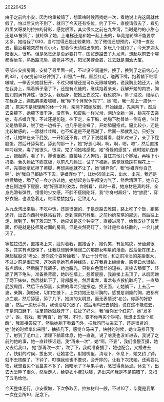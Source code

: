 20220425

由于之前约小安，因为约重被鸽了，想着啥时候再找她一次，看她说上完这周就休假了，怕以后又约不到了，就问了今天还有空位，约了下午，直接请假去了，看见群里文哥发的拉拉的背影，感觉很顶，其实很久之前在九龙湾，当时是约的小甜心还是kk被鸽了，就轮牌了她，上电梯还是和她一起上去的，毕竟是轮牌不能要求太多，她给我了030，当时觉得还是比较嫩的，加了微信还想预约，可惜一直没去，最近看她突然有点小火，想着今天请假出来的，多玩几个就约了，今天罗湖太阳很大，很热，但是感觉还是没必要打车，国贸走路去了九龙湾，想起以前去个哪都得坐车，熟悉路况后，感觉并不远，阳光芙蓉金碧，过去就是潮汕大厦。

等部长安排房间，安排了最里面一间，不过没空调遥控，换了，换到了之前约心心的831，小安提前10分钟到了，和照片一样，圆脸红毛，碰两下嘴，抱着躺下继续啵啵，一伸舌头她就扭开，不过只啵啵还是可以无限啵啵的，说我胸比她还大，骑在我身上，隔着裤子磨了下，还是有点骚的，继续抱着亲亲，我解开她的内衣，胸圆润饱满有弹性，很少女，我起身，把她上衣脱完，我也脱掉，裤子没脱，继续趴在我身上，胸贴胸抱着啵啵，我“你下个月就休假了”，她“嗯，我一般上一周休一周”，原来不是我理解的休一个月，亲两下把她放倒，开始操盘，先亲两下，然后去亲腋下，她腋下很干净，没有毛，和皮肤一样光滑，两边全舔一遍，舔完在去亲她，有点嫌弃我，不过还是能碰，往下走，亲下胸，她胸下肋骨处一侧有疤，估计又是肋骨鼻，脱了她一边裤子，也几乎是全裸了，开始舔逼招式，逼比较小，还是比较敏感的，一舔就哇哇叫，也不知道是不是高潮了，后面一舔就乱动，只好放过，让她趴在亲下屁股，一开始还不肯，哄了下说就看看，就趴过来了，亲了下屁股蛋，然后开舔菊花，舔到的那一下，她“好恶心啊，啊，啊，嗯，嗯”，然后直接呻吟起来，毒了她很久，很深，完了问她啥感觉，她“奇怪的感觉”，此时她趴在床上，翘起脚，看了下，脚也很嫩，直接嗦了大拇指，含住其他几个脚趾，再嗦下小拇指，舌头舔舐下脚底板，以前凡凡舔过，试了下被舔，感觉就像踩在棉花上一样，完事她拿纸擦了擦脚，再想亲她就不让了，她“嫌弃你”，我“你嫌弃你自己啊”，她“我自己都舔不下去，更嫌弃你了”，让她69骑上来，出水，出完，我还是继续舔她，舔了好一会才放过她，她想起身似乎都没力气了，然后清理下，她自己也在侧边擦下屁股，她“好猥琐的姿势，你别看”，此时一看，她身材是真的好，全身光滑有弹性，慢慢的少女感，不胖不瘦刚刚好，我“你身材超好”，她“放屁”，穿好衣服，也没急着走，继续搂搂抱抱，足钟走人。

从九龙湾出来后，不吃中饭，还是很饿的，于是走路去雅园，路上吃了个饭，距离还好，出去向西村地铁站右转，走到深南万科里，之前约奶茶琪的那边，然后往上走，就到了，到了雅园洗下，她应该是这个钟空了，直接进房了，给我安排了最里面，但是就是技师房对面的房间，但是突然亮灯了，估计是检查核酸的，一会儿就灭了。

等拉拉进房，直接凑上来，脸对着我，直接舌下，她假笑，有鱼尾纹，牙齿漏很多，其实有点惊悚了，让我联想到伊藤润二的那部女明星的漫画，然后坐在床上，撅起屁股说“老公，想你这个姿势操我”，举止十分夸张，和之前冷淡的差距很大，不过之前是很正常，这次感觉她有点神经质，趴在我身上继续舌，感觉口水很黏，有点烟味，然后脱了我裤子，她也脱光，只剩白色蕾丝的短袜，直接去舔蛋了，轻舔了两下龟头，准备换背面，她趴在墙上，翘着屁股，我直接上去顶了，从后面蹭了两下妹妹，然后就趴下了，背部服务，然后毒龙，毒龙有点投机取巧了，一直舔屁股周围，然后下去舔蛋，实质的毒龙只是擦边，换正面，让她躺下，上去舌一波，亲胸，胸很硬，切口在腋下，上次约她还是平胸的，感觉是刚隆的胸，疤都有点血痕，然后舔逼，舔了几下，她演的太明显，面无表情说“老公，你舔的好舒服”，然后一边玩手机，我也没啥兴致了，然后用鸡巴去顶她，说在这不能进去，于是洞口磨下，往里顶她就躲开了，拉扯了好久，我“给你发个红包”，她“发多少”，诶，有戏，我“两百”，她“啊，不行，要不你再买个钟吧，我想出去做个核酸”，我直接答应了，然后她躺下看着门外，把我鸡巴扶进去了，还是很紧的，她“射的时候拿出来哦”，抽插几下，感觉立马来了，快射的时候，她立马推开我了，射到了毛巾上，清理下躺着休息，她一直说，说了啥我也没听进去，我说了之前约她的事，她一直转移话题，我“再来一次”，她“啊，不要”，我们慢慢互摸，她又去给我口， 她“那再吹一次”，吹了下，我就准备插了，她也配合，又插进去了，快射的时候，拔出来，让她含住，射她嘴里，清理下，休息下，她又约了钟，就不去核酸了，下钟了，叮嘱我谁也不要说，会开除的，让我下次找她，还索要礼物，我想着买个盲盒差不多了，她暗示了下苹果手表，感觉得离远点。休息下，出去大堂睡了很久，然后走人，给更衣小费2块钱，追出来问我是不是搞错了，又扫了五毛给他。

今天整体还行，小安很嫩，下次争取舌，拉拉材料一般，不过10了，毕竟是我第一次在会所10，纪念下。

